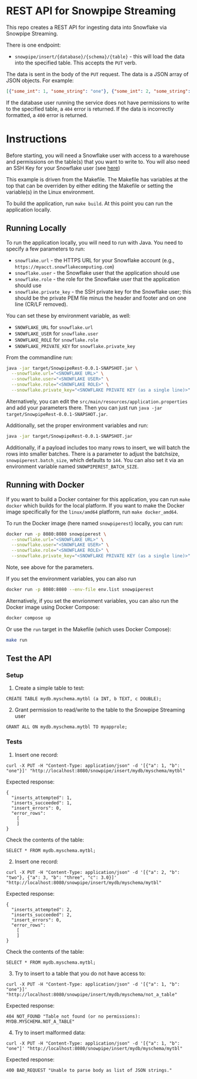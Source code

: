 # REST API for Snowpipe Streaming
This repo creates a REST API for ingesting data into Snowflake via
Snowpipe Streaming.

There is one endpoint:
* `snowpipe/insert/{database}/{schema}/{table}` - this will load the data into the
    specified table. This accepts the `PUT` verb.

The data is sent in the body of the `PUT` request. The data is a JSON array
of JSON objects. For example:

```json
[{"some_int": 1, "some_string": "one"}, {"some_int": 2, "some_string": "two"}]
```

If the database user running the service does not have permissions to 
write to the specified table, a `404` error is returned. If the data is
incorrectly formatted, a `400` error is returned.

# Instructions
Before starting, you will need a Snowflake user with access to a warehouse
and permissions on the table(s) that you want to write to. You will also 
need an SSH Key for your Snowflake user (see [here](https://docs.snowflake.com/en/user-guide/key-pair-auth.html))

This example is driven from the Makefile. The Makefile has variables at the top
that can be overriden by either editing the Makefile or setting the variable(s) in
the Linux environment.

To build the application, run `make build`. At this point you can run the 
application locally.

## Running Locally
To run the application locally, you will need to run with Java. 
You need to specify a few parameters to run:
* `snowflake.url` - the HTTPS URL for your Snowflake account (e.g., `https://myacct.snowflakecomputing.com`)
* `snowflake.user` - the Snowflake user that the application should use
* `snowflake.role` - the role for the Snowflake user that the application should use
* `snowflake.private_key` - the SSH private key for the Snowflake user; this should be the private PEM file minus the header and footer and on one line (CR/LF removed).

You can set these by environment variable, as well:
* `SNOWFLAKE_URL` for `snowflake.url`
* `SNOWFLAKE_USER` for `snowflake.user`
* `SNOWFLAKE_ROLE` for `snowflake.role`
* `SNOWFLAKE_PRIVATE_KEY` for `snowflake.private_key`

From the commandline run:
```bash
java -jar target/SnowpipeRest-0.0.1-SNAPSHOT.jar \
  --snowflake.url="<SNOWFLAKE URL>" \
  --snowflake.user="<SNOWFLAKE USER>" \
  --snowflake.role="<SNOWFLAKE ROLE>" \
  --snowflake.private_key="<SNOWFLAKE PRIVATE KEY (as a single line)>"
```

Alternatively, you can edit the `src/main/resources/application.properties` and add
your parameters there. Then you can just run `java -jar target/SnowpipeRest-0.0.1-SNAPSHOT.jar`.

Additionally, set the proper environment variables and run:
```bash
java -jar target/SnowpipeRest-0.0.1-SNAPSHOT.jar
```

Additionally, if a payload includes too many rows to insert, we will batch
the rows into smaller batches. There is a parameter to adjust the batchsize,
`snowpiperest.batch_size`, which defaults to `144`. You can also set it via an
environment variable named `SNOWPIPEREST_BATCH_SIZE`.

## Running with Docker
If you want to build a Docker container for this application, you can run
`make docker` which builds for the local platform.
If you want to make the Docker image specifically for the `linux/amd64` platform, 
run `make docker_amd64`.

To run the Docker image (here named `snowpiperest`) locally, you can run:
```bash
docker run -p 8080:8080 snowpiperest \
  --snowflake.url="<SNOWFLAKE URL>" \
  --snowflake.user="<SNOWFLAKE USER>" \
  --snowflake.role="<SNOWFLAKE ROLE>" \
  --snowflake.private_key="<SNOWFLAKE PRIVATE KEY (as a single line)>"
```

Note, see above for the parameters.

If you set the environment variables, you can also run
```bash
docker run -p 8080:8080 --env-file env.list snowpiperest
```

Alternatively, if you set the envrionment variables, you can 
also run the Docker image using Docker Compose:
```bash
docker compose up
```

Or use the `run` target in the Makefile (which uses Docker Compose):
```bash
make run
```

## Test the API

### Setup
1. Create a simple table to test:
```
CREATE TABLE mydb.myschema.mytbl (a INT, b TEXT, c DOUBLE);
```

2. Grant permission to read/write to the table to the Snowpipe Streaming user
```
GRANT ALL ON mydb.myschema.mytbl TO myapprole;
```

### Tests
1. Insert one record:
```
curl -X PUT -H "Content-Type: application/json" -d '[{"a": 1, "b": "one"}]' "http://localhost:8080/snowpipe/insert/mydb/myschema/mytbl"
```

Expected response:
```
{
  "inserts_attempted": 1,
  "inserts_succeeded": 1,
  "insert_errors": 0,
  "error_rows":
    [
    ]
}
```

Check the contents of the table:
```
SELECT * FROM mydb.myschema.mytbl;
```

2. Insert one record:
```
curl -X PUT -H "Content-Type: application/json" -d '[{"a": 2, "b": "two"}, {"a": 3, "b": "three", "c": 3.0}]' "http://localhost:8080/snowpipe/insert/mydb/myschema/mytbl"
```

Expected response:
```
{
  "inserts_attempted": 2,
  "inserts_succeeded": 2,
  "insert_errors": 0,
  "error_rows":
    [
    ]
}
```

Check the contents of the table:
```
SELECT * FROM mydb.myschema.mytbl;
```

3. Try to insert to a table that you do not have access to:
```
curl -X PUT -H "Content-Type: application/json" -d '[{"a": 1, "b": "one"}]' "http://localhost:8080/snowpipe/insert/mydb/myschema/not_a_table"
```

Expected response:
```
404 NOT_FOUND "Table not found (or no permissions): MYDB.MYSCHEMA.NOT_A_TABLE"
```

4. Try to insert malformed data:
```
curl -X PUT -H "Content-Type: application/json" -d '[{"a": 1, "b": "one"]' "http://localhost:8080/snowpipe/insert/mydb/myschema/mytbl"
```

Expected response:
```
400 BAD_REQUEST "Unable to parse body as list of JSON strings."
```
